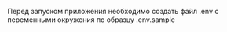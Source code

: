 Перед запуском приложения необходимо создать файл .env с переменными окружения по образцу .env.sample